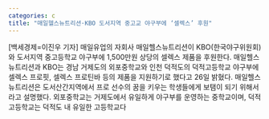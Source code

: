 ```yaml
---
categories: c
title: "매일헬스뉴트리션·KBO 도서지역 중고교 야구부에 ‘셀렉스’ 후원"
---
```

[백세경제=이진우 기자] 매일유업의 자회사 매일헬스뉴트리션이 KBO(한국야구위원회)와 도서지역 중고등학교 야구부에 1,500만원 상당의 셀렉스 제품을 후원한다. 매일헬스뉴트리션과 KBO는 경남 거제도의 외포중학교와 인천 덕적도의 덕적고등학교 야구부에 셀렉스 프로핏, 셀렉스 프로틴바 등의 제품을 지원하기로 했다고 26일 밝혔다. 매일헬스뉴트리션은 도서산간지역에서 프로 선수의 꿈을 키우는 학생들에게 보탬이 되기 위해서라고 설명했다. 외포중학교는 거제도에서 유일하게 야구부를 운영하는 중학교이며, 덕적고등학교는 덕적도 내 유일한 고등학교다